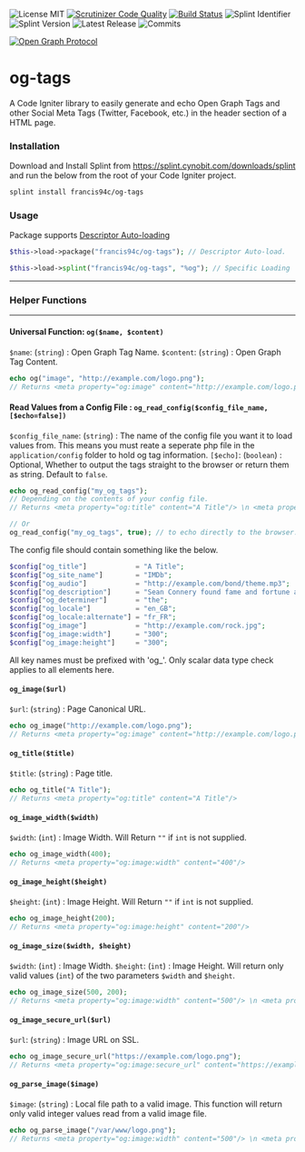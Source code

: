 ![License MIT](https://img.shields.io/github/license/francis94c/og-tags.svg) [![Scrutinizer Code Quality](https://scrutinizer-ci.com/g/francis94c/og-tags/badges/quality-score.png?b=master)](https://scrutinizer-ci.com/g/francis94c/og-tags/?branch=master) [![Build Status](https://travis-ci.org/francis94c/og-tags.svg?branch=master)](https://travis-ci.org/francis94c/og-tags) ![Splint Identifier](https://splint.cynobit.com/shields/iconIdentifier/A3RT16543N) ![Splint Version](https://splint.cynobit.com/shields/iconVersion/A3RT16543N) ![Latest Release](https://img.shields.io/github/release/francis94c/og-tags.svg) ![Commits](https://img.shields.io/github/last-commit/francis94c/og-tags.svg)

[![Open Graph Protocol](http://ogp.me/logo.png)](http://ogp.me/)

# og-tags
A Code Igniter library to easily generate and echo Open Graph Tags and other Social Meta Tags (Twitter, Facebook, etc.) in the header section of a HTML page.

### Installation ###
Download and Install Splint from https://splint.cynobit.com/downloads/splint and run the below from the root of your Code Igniter project.
```bash
splint install francis94c/og-tags
```

### Usage ###

Package supports [Descriptor Auto-loading](https://splint.cynobit.com/wiki/developer/descriptor_autoloading)

```php
$this->load->package("francis94c/og-tags"); // Descriptor Auto-load.

$this->load->splint("francis94c/og-tags", "%og"); // Specific Loading
```

---

### Helper Functions ###

---

#### Universal Function: `og($name, $content)` ####
`$name`: (`string`) : Open Graph Tag Name.
`$content`: (`string`) : Open Graph Tag Content.
```php
echo og("image", "http://example.com/logo.png");
// Returns <meta property="og:image" content="http://example.com/logo.png"/>
```
#### Read Values from a Config File : `og_read_config($config_file_name, [$echo=false])` ####
`$config_file_name`: (`string`) : The name of the config file you want it to load values from. This means you must reate a seperate php file in the `application/config` folder to hold og tag information.
`[$echo]`: (`boolean`) : Optional, Whether to output the tags straight to the browser or return them as string. Default to `false`.

```php
echo og_read_config("my_og_tags");
// Depending on the contents of your config file.
// Returns <meta property="og:title" content="A Title"/> \n <meta property="og:image" content="http://example.com/logo.png"/> \n ......

// Or
og_read_config("my_og_tags", true); // to echo directly to the browser.
```

The config file should contain something like the below.

```php
$config["og_title"]            = "A Title";
$config["og_site_name"]        = "IMDb";
$config["og_audio"]            = "http://example.com/bond/theme.mp3";
$config["og_description"]      = "Sean Connery found fame and fortune as the suave, sophisticated British agent, James Bond.";
$config["og_determiner"]       = "the";
$config["og_locale"]           = "en_GB";
$config["og_locale:alternate"] = "fr_FR";
$config["og_image"]            = "http://example.com/rock.jpg";
$config["og_image:width"]      = "300";
$config["og_image:height"]     = "300";
```
All key names must be prefixed with 'og_'. Only scalar data type check applies to all elements here.

#### `og_image($url)` ####
`$url`: (`string`) : Page Canonical URL.
```php
echo og_image("http://example.com/logo.png");
// Returns <meta property="og:image" content="http://example.com/logo.png"/>
```
#### `og_title($title)` ####
`$title`: (`string`) : Page title.
```php
echo og_title("A Title");
// Returns <meta property="og:title" content="A Title"/>
```
#### `og_image_width($width)` ####
`$width`: (`int`) : Image Width.
Will Return `""` if `int` is not supplied.
```php
echo og_image_width(400);
// Returns <meta property="og:image:width" content="400"/>
```
#### `og_image_height($height)` ####
`$height`: (`int`) : Image Height.
Will Return `""` if `int` is not supplied.
```php
echo og_image_height(200);
// Returns <meta property="og:image:height" content="200"/>
```
#### `og_image_size($width, $height)` ####
`$width`: (`int`) : Image Width.
`$height`: (`int`) : Image Height.
Will return only valid values (`int`) of the two parameters `$width` and `$height`.
```php
echo og_image_size(500, 200);
// Returns <meta property="og:image:width" content="500"/> \n <meta property="og:image:height" content="200"/>
```
#### `og_image_secure_url($url)` ####
`$url`: (`string`) : Image URL on SSL.
```php
echo og_image_secure_url("https://example.com/logo.png");
// Returns <meta property="og:image:secure_url" content="https://example.com/logo.png"/>
```
#### `og_parse_image($image)` ####
`$image`: (`string`) : Local file path to a valid image.
This function will return only valid integer values read from a valid image file.
```php
echo og_parse_image("/var/www/logo.png");
// Returns <meta property="og:image:width" content="500"/> \n <meta property="og:image:height" content="200"/>
```
